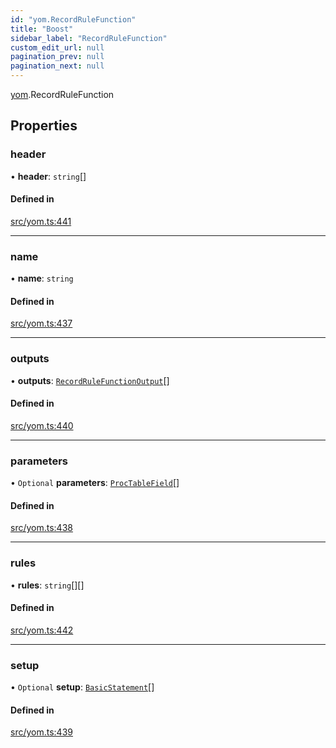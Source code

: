 ```yaml
---
id: "yom.RecordRuleFunction"
title: "Boost"
sidebar_label: "RecordRuleFunction"
custom_edit_url: null
pagination_prev: null
pagination_next: null
---
```


[yom](../namespaces/yom.md).RecordRuleFunction

## Properties

### header

• **header**: `string`[]

#### Defined in

[src/yom.ts:441](https://github.com/yolmio/boost/blob/5cada48/src/yom.ts#L441)

___

### name

• **name**: `string`

#### Defined in

[src/yom.ts:437](https://github.com/yolmio/boost/blob/5cada48/src/yom.ts#L437)

___

### outputs

• **outputs**: [`RecordRuleFunctionOutput`](yom.RecordRuleFunctionOutput.md)[]

#### Defined in

[src/yom.ts:440](https://github.com/yolmio/boost/blob/5cada48/src/yom.ts#L440)

___

### parameters

• `Optional` **parameters**: [`ProcTableField`](yom.ProcTableField.md)[]

#### Defined in

[src/yom.ts:438](https://github.com/yolmio/boost/blob/5cada48/src/yom.ts#L438)

___

### rules

• **rules**: `string`[][]

#### Defined in

[src/yom.ts:442](https://github.com/yolmio/boost/blob/5cada48/src/yom.ts#L442)

___

### setup

• `Optional` **setup**: [`BasicStatement`](../namespaces/yom.md#basicstatement)[]

#### Defined in

[src/yom.ts:439](https://github.com/yolmio/boost/blob/5cada48/src/yom.ts#L439)
